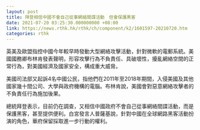 ```yaml
---
layout: post
title: 拜登相信中國不會自己從事網絡間諜活動　但會保護黑客
date: 2021-07-20 03:25:30.000000000 +08:00
link: https://news.rthk.hk/rthk/ch/component/k2/1601597-20210720.htm
categories: rthk
---
```


英美及歐盟指控中國今年較早時發動大型網絡攻擊活動，針對微軟的電郵系統。美國國務卿布林肯發表聲明，形容攻擊行為不負責任、具破壞性，擾亂網絡空間的正常行為，對美國經濟及國家安全，構成重大威脅。

美國司法部又起訴4名中國公民，指他們在2011年至2018年期間，入侵美國及其他國家幾十間公司、大學與政府機構的電腦。布林肯說，美國會對惡意網絡攻擊者的不負責任行為施加後果。

總統拜登表示，目前仍在調查，又相信中國政府不會自己從事網絡間諜活動，而是保護黑客，甚至提供便利。白宮發言人普薩基說，針對中國在全球網路黑客活動扮演的角色，華府保留採取進一步行動的權利。
